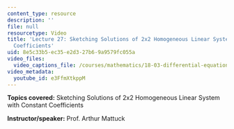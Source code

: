 ```yaml
---
content_type: resource
description: ''
file: null
resourcetype: Video
title: 'Lecture 27: Sketching Solutions of 2x2 Homogeneous Linear System with Constant
  Coefficients'
uid: 8e5c33b5-ec35-e2d3-27b6-9a9579fc055a
video_files:
  video_captions_file: /courses/mathematics/18-03-differential-equations-spring-2010/video-lectures/lecture-27-sketching-solutions-of-2x2-homogeneous-linear-system-with-constant-coefficients/e3FfmXtkppM.vtt
video_metadata:
  youtube_id: e3FfmXtkppM
---
```


**Topics covered:** Sketching Solutions of 2x2 Homogeneous Linear System with Constant Coefficients

**Instructor/speaker:** Prof. Arthur Mattuck